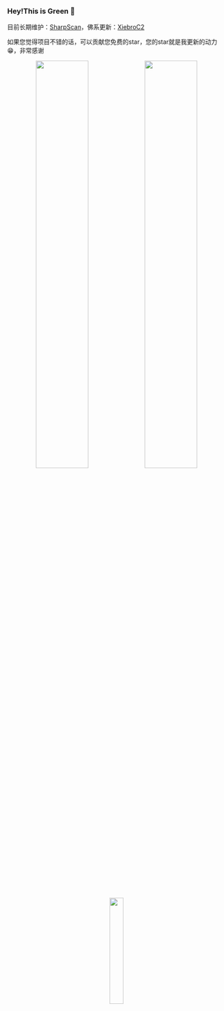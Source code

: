 


### Hey!This is Green 👋

目前长期维护：[SharpScan](https://github.com/INotGreen/SharpScan)，佛系更新：[XiebroC2](https://github.com/INotGreen/XiebroC2)

如果您觉得项目不错的话，可以贡献您免费的star，您的star就是我更新的动力😁，非常感谢

<p align="center">
  <img width="49%" src="https://github-stats-alpha.vercel.app/api?username=INotGreen&cc=1a1b27&tc=38bdae&ic=bf91f3&bc=ffff"  />
  <img width="49%" src="https://github-readme-streak-stats.herokuapp.com/?user=INotGreen"  />
</p>
<p align="center">
  <img width="25%" src="https://profile-counter.glitch.me/INotGreen/count.svg"  />
</p>




